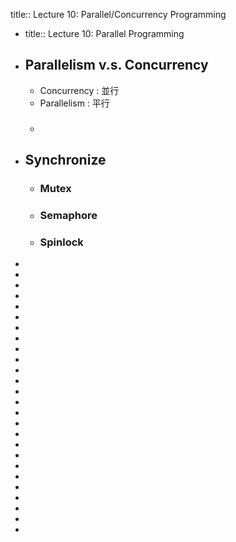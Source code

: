 title:: Lecture 10: Parallel/Concurrency Programming

- title:: Lecture 10: Parallel Programming
- ## Parallelism v.s. Concurrency
	- Concurrency : 並行
	- Parallelism : 平行
	- ###
- ## Synchronize
	- ### Mutex
	- ### Semaphore
	- ### Spinlock
-
-
-
-
-
-
-
-
-
-
-
-
-
-
-
-
-
-
-
-
-
-
-
-
-
-